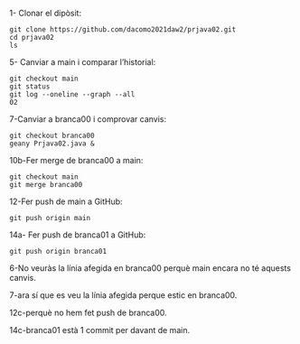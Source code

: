 1- Clonar el dipòsit:

	git clone https://github.com/dacomo2021daw2/prjava02.git
	cd prjava02
	ls

	
5- Canviar a main i comparar l’historial:

	git checkout main
	git status
	git log --oneline --graph --all
	02

7-Canviar a branca00 i comprovar canvis:
	
	git checkout branca00
	geany Prjava02.java &

10b-Fer merge de branca00 a main:

	git checkout main
	git merge branca00

12-Fer push de main a GitHub:

	git push origin main

14a- Fer push de branca01 a GitHub:

	git push origin branca01



6-No veuràs la línia afegida en branca00 perquè main encara no té aquests canvis.

7-ara sí que es veu la línia afegida perque estic en branca00.

12c-perquè no hem fet push de branca00.

14c-branca01 està 1 commit per davant de main.
